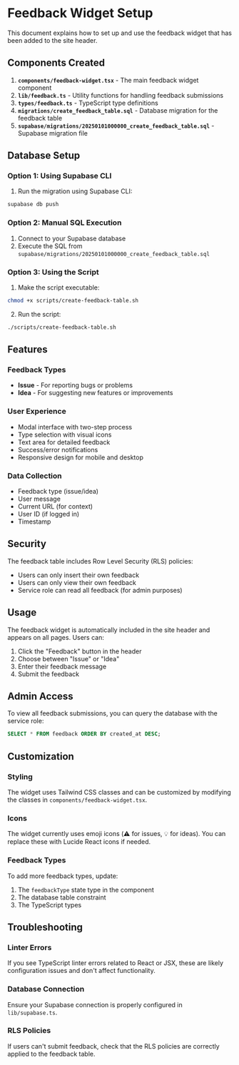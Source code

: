 # Feedback Widget Setup

This document explains how to set up and use the feedback widget that has been added to the site header.

## Components Created

1. **`components/feedback-widget.tsx`** - The main feedback widget component
2. **`lib/feedback.ts`** - Utility functions for handling feedback submissions
3. **`types/feedback.ts`** - TypeScript type definitions
4. **`migrations/create_feedback_table.sql`** - Database migration for the feedback table
5. **`supabase/migrations/20250101000000_create_feedback_table.sql`** - Supabase migration file

## Database Setup

### Option 1: Using Supabase CLI

1. Run the migration using Supabase CLI:
```bash
supabase db push
```

### Option 2: Manual SQL Execution

1. Connect to your Supabase database
2. Execute the SQL from `supabase/migrations/20250101000000_create_feedback_table.sql`

### Option 3: Using the Script

1. Make the script executable:
```bash
chmod +x scripts/create-feedback-table.sh
```

2. Run the script:
```bash
./scripts/create-feedback-table.sh
```

## Features

### Feedback Types
- **Issue** - For reporting bugs or problems
- **Idea** - For suggesting new features or improvements

### User Experience
- Modal interface with two-step process
- Type selection with visual icons
- Text area for detailed feedback
- Success/error notifications
- Responsive design for mobile and desktop

### Data Collection
- Feedback type (issue/idea)
- User message
- Current URL (for context)
- User ID (if logged in)
- Timestamp

## Security

The feedback table includes Row Level Security (RLS) policies:
- Users can only insert their own feedback
- Users can only view their own feedback
- Service role can read all feedback (for admin purposes)

## Usage

The feedback widget is automatically included in the site header and appears on all pages. Users can:

1. Click the "Feedback" button in the header
2. Choose between "Issue" or "Idea"
3. Enter their feedback message
4. Submit the feedback

## Admin Access

To view all feedback submissions, you can query the database with the service role:

```sql
SELECT * FROM feedback ORDER BY created_at DESC;
```

## Customization

### Styling
The widget uses Tailwind CSS classes and can be customized by modifying the classes in `components/feedback-widget.tsx`.

### Icons
The widget currently uses emoji icons (⚠️ for issues, 💡 for ideas). You can replace these with Lucide React icons if needed.

### Feedback Types
To add more feedback types, update:
1. The `feedbackType` state type in the component
2. The database table constraint
3. The TypeScript types

## Troubleshooting

### Linter Errors
If you see TypeScript linter errors related to React or JSX, these are likely configuration issues and don't affect functionality.

### Database Connection
Ensure your Supabase connection is properly configured in `lib/supabase.ts`.

### RLS Policies
If users can't submit feedback, check that the RLS policies are correctly applied to the feedback table. 